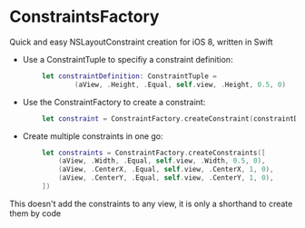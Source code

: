 ConstraintsFactory
==================

Quick and easy NSLayoutConstraint creation for iOS 8, written in Swift

* Use a ConstraintTuple to specifiy a constraint definition:
```Swift
        let constraintDefinition: ConstraintTuple = 
                (aView, .Height, .Equal, self.view, .Height, 0.5, 0)
```

* Use the ConstraintFactory to create a constraint:
```Swift
        let constraint = ConstraintFactory.createConstraint(constraintDefinition)
```

* Create multiple constraints in one go:
```Swift
        let constraints = ConstraintFactory.createConstraints([
            (aView, .Width, .Equal, self.view, .Width, 0.5, 0),
            (aView, .CenterX, .Equal, self.view, .CenterX, 1, 0),
            (aView, .CenterY, .Equal, self.view, .CenterY, 1, 0),
        ])
```
This doesn't add the constraints to any view, it is only a shorthand to create them by code
